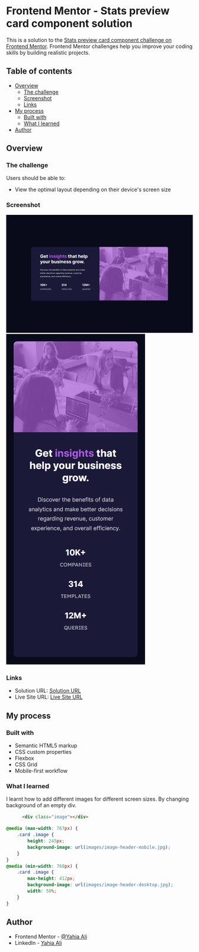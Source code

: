 # Frontend Mentor - Stats preview card component solution

This is a solution to the [Stats preview card component challenge on Frontend Mentor](https://www.frontendmentor.io/challenges/stats-preview-card-component-8JqbgoU62). Frontend Mentor challenges help you improve your coding skills by building realistic projects. 

## Table of contents

- [Overview](#overview)
  - [The challenge](#the-challenge)
  - [Screenshot](#screenshot)
  - [Links](#links)
- [My process](#my-process)
  - [Built with](#built-with)
  - [What I learned](#what-i-learned)
- [Author](#author)

## Overview

### The challenge

Users should be able to:

- View the optimal layout depending on their device's screen size

### Screenshot

![](./Screenshots/desktop.jpg)
![](./Screenshots/mobile.jpg)

### Links

- Solution URL: [Solution URL](https://github.com/YahiaG/Stats-preview-card-component)
- Live Site URL: [Live Site URL](https://yahiag.github.io/Stats-preview-card-component/)

## My process

### Built with

- Semantic HTML5 markup
- CSS custom properties
- Flexbox
- CSS Grid
- Mobile-first workflow

### What I learned

I learnt how to add different images for different screen sizes. By changing background of an empty div.

```html
      <div class="image"></div>
```
```css
@media (max-width: 767px) {
    .card .image {
        height: 245px;
        background-image: url(images/image-header-mobile.jpg);
    }
}
@media (min-width: 768px) {
    .card .image {
        max-height: 412px;
        background-image: url(images/image-header-desktop.jpg);
        width: 50%;
    }
}
```

## Author

- Frontend Mentor - [@Yahia Ali](https://www.frontendmentor.io/profile/YahiaG)
- LinkedIn - [Yahia Ali](https://www.linkedin.com/in/Yahia-Ali22)

